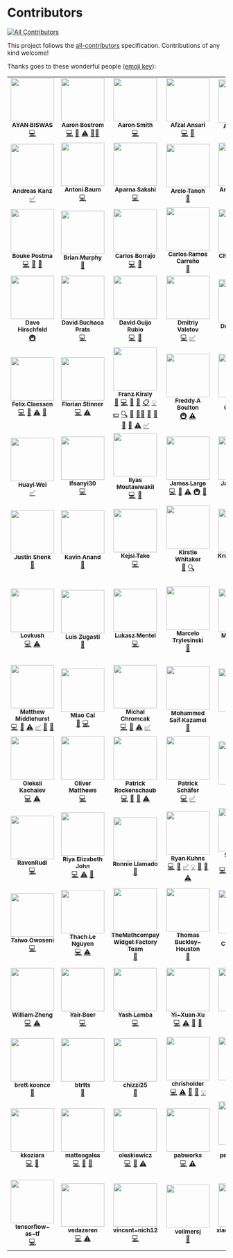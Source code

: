 Contributors
============

<!-- ALL-CONTRIBUTORS-BADGE:START - Do not remove or modify this section -->
[![All Contributors](https://img.shields.io/badge/all_contributors-140-orange.svg)](#contributors)
<!-- ALL-CONTRIBUTORS-BADGE:END -->

This project follows the [all-contributors](https://github.com/all-contributors/all-contributors) specification. Contributions of any kind welcome!

Thanks goes to these wonderful people ([emoji key](https://allcontributors.org/docs/en/emoji-key)):

<!-- ALL-CONTRIBUTORS-LIST:START - Do not remove or modify this section -->
<!-- prettier-ignore-start -->
<!-- markdownlint-disable -->
<table>
  <tr>
    <td align="center"><a href="https://github.com/ayan-biswas0412"><img src="https://avatars.githubusercontent.com/u/52851184?v=4?s=100" width="100px;" alt=""/><br /><sub><b>AYAN BISWAS</b></sub></a><br /><a href="https://github.com/alan-turing-institute/sktime/commits?author=ayan-biswas0412" title="Code">💻</a></td>
    <td align="center"><a href="https://github.com/ABostrom"><img src="https://avatars0.githubusercontent.com/u/9571933?v=4?s=100" width="100px;" alt=""/><br /><sub><b>Aaron Bostrom</b></sub></a><br /><a href="https://github.com/alan-turing-institute/sktime/commits?author=ABostrom" title="Code">💻</a> <a href="https://github.com/alan-turing-institute/sktime/commits?author=ABostrom" title="Documentation">📖</a> <a href="https://github.com/alan-turing-institute/sktime/commits?author=ABostrom" title="Tests">⚠️</a> <a href="#mentoring-ABostrom" title="Mentoring">🧑‍🏫</a></td>
    <td align="center"><a href="https://github.com/aaronreidsmith"><img src="https://avatars.githubusercontent.com/u/21350310?v=4?s=100" width="100px;" alt=""/><br /><sub><b>Aaron Smith</b></sub></a><br /><a href="https://github.com/alan-turing-institute/sktime/commits?author=aaronreidsmith" title="Code">💻</a></td>
    <td align="center"><a href="https://github.com/afzal442"><img src="https://avatars0.githubusercontent.com/u/11625672?v=4?s=100" width="100px;" alt=""/><br /><sub><b>Afzal Ansari</b></sub></a><br /><a href="https://github.com/alan-turing-institute/sktime/commits?author=afzal442" title="Code">💻</a> <a href="https://github.com/alan-turing-institute/sktime/commits?author=afzal442" title="Documentation">📖</a></td>
    <td align="center"><a href="https://github.com/bilal-196"><img src="https://avatars.githubusercontent.com/u/74570044?v=4?s=100" width="100px;" alt=""/><br /><sub><b>Ahmed Bilal</b></sub></a><br /><a href="https://github.com/alan-turing-institute/sktime/commits?author=bilal-196" title="Documentation">📖</a></td>
    <td align="center"><a href="https://github.com/AidenRushbrooke"><img src="https://avatars0.githubusercontent.com/u/72034940?v=4?s=100" width="100px;" alt=""/><br /><sub><b>AidenRushbrooke</b></sub></a><br /><a href="https://github.com/alan-turing-institute/sktime/commits?author=AidenRushbrooke" title="Code">💻</a> <a href="https://github.com/alan-turing-institute/sktime/commits?author=AidenRushbrooke" title="Tests">⚠️</a></td>
    <td align="center"><a href="https://medium.com/@alexandra.amidon"><img src="https://avatars2.githubusercontent.com/u/17050655?v=4?s=100" width="100px;" alt=""/><br /><sub><b>Alexandra Amidon</b></sub></a><br /><a href="#blog-lynnssi" title="Blogposts">📝</a> <a href="https://github.com/alan-turing-institute/sktime/commits?author=lynnssi" title="Documentation">📖</a> <a href="#ideas-lynnssi" title="Ideas, Planning, & Feedback">🤔</a></td>
    <td align="center"><a href="https://github.com/myprogrammerpersonality"><img src="https://avatars.githubusercontent.com/u/49058167?v=4?s=100" width="100px;" alt=""/><br /><sub><b>Ali Yazdizadeh</b></sub></a><br /><a href="https://github.com/alan-turing-institute/sktime/commits?author=myprogrammerpersonality" title="Documentation">📖</a></td>
    <td align="center"><a href="https://github.com/alwinw"><img src="https://avatars3.githubusercontent.com/u/16846521?v=4?s=100" width="100px;" alt=""/><br /><sub><b>Alwin</b></sub></a><br /><a href="https://github.com/alan-turing-institute/sktime/commits?author=alwinw" title="Documentation">📖</a> <a href="https://github.com/alan-turing-institute/sktime/commits?author=alwinw" title="Code">💻</a> <a href="#maintenance-alwinw" title="Maintenance">🚧</a></td>
  </tr>
  <tr>
    <td align="center"><a href="https://github.com/akanz1"><img src="https://avatars3.githubusercontent.com/u/51492342?v=4?s=100" width="100px;" alt=""/><br /><sub><b>Andreas Kanz</b></sub></a><br /><a href="#tutorial-akanz1" title="Tutorials">✅</a></td>
    <td align="center"><a href="https://www.linkedin.com/in/yard1/"><img src="https://avatars.githubusercontent.com/u/10364161?v=4?s=100" width="100px;" alt=""/><br /><sub><b>Antoni Baum</b></sub></a><br /><a href="https://github.com/alan-turing-institute/sktime/commits?author=Yard1" title="Code">💻</a></td>
    <td align="center"><a href="https://aparna-sakshi.github.io/"><img src="https://avatars.githubusercontent.com/u/44149689?v=4?s=100" width="100px;" alt=""/><br /><sub><b>Aparna Sakshi</b></sub></a><br /><a href="https://github.com/alan-turing-institute/sktime/commits?author=Aparna-Sakshi" title="Code">💻</a></td>
    <td align="center"><a href="https://github.com/AreloTanoh"><img src="https://avatars.githubusercontent.com/AreloTanoh?s=100" width="100px;" alt=""/><br /><sub><b>Arelo Tanoh</b></sub></a><br /><a href="https://github.com/alan-turing-institute/sktime/commits?author=AreloTanoh" title="Documentation">📖</a></td>
    <td align="center"><a href="https://github.com/ermshaua/"><img src="https://avatars.githubusercontent.com/u/23294512?v=4?s=100" width="100px;" alt=""/><br /><sub><b>Arik Ermshaus</b></sub></a><br /><a href="https://github.com/alan-turing-institute/sktime/commits?author=ermshaua" title="Code">💻</a></td>
    <td align="center"><a href="https://www.linkedin.com/in/ayushmaan-seth-4a96364a/"><img src="https://avatars1.githubusercontent.com/u/29939762?v=4?s=100" width="100px;" alt=""/><br /><sub><b>Ayushmaan Seth</b></sub></a><br /><a href="https://github.com/alan-turing-institute/sktime/commits?author=Ayushmaanseth" title="Code">💻</a> <a href="https://github.com/alan-turing-institute/sktime/pulls?q=is%3Apr+reviewed-by%3AAyushmaanseth" title="Reviewed Pull Requests">👀</a> <a href="https://github.com/alan-turing-institute/sktime/commits?author=Ayushmaanseth" title="Tests">⚠️</a> <a href="https://github.com/alan-turing-institute/sktime/commits?author=Ayushmaanseth" title="Documentation">📖</a> <a href="#eventOrganizing-Ayushmaanseth" title="Event Organizing">📋</a> <a href="#tutorial-Ayushmaanseth" title="Tutorials">✅</a></td>
    <td align="center"><a href="https://github.com/BandaSaiTejaReddy"><img src="https://avatars0.githubusercontent.com/u/31387911?v=4?s=100" width="100px;" alt=""/><br /><sub><b>BANDASAITEJAREDDY</b></sub></a><br /><a href="https://github.com/alan-turing-institute/sktime/commits?author=BandaSaiTejaReddy" title="Code">💻</a> <a href="https://github.com/alan-turing-institute/sktime/commits?author=BandaSaiTejaReddy" title="Documentation">📖</a></td>
    <td align="center"><a href="https://github.com/BINAYKUMAR943"><img src="https://avatars.githubusercontent.com/u/38756834?v=4?s=100" width="100px;" alt=""/><br /><sub><b>Binay Kumar</b></sub></a><br /><a href="https://github.com/alan-turing-institute/sktime/commits?author=BINAYKUMAR943" title="Code">💻</a> <a href="https://github.com/alan-turing-institute/sktime/commits?author=BINAYKUMAR943" title="Documentation">📖</a> <a href="https://github.com/alan-turing-institute/sktime/commits?author=BINAYKUMAR943" title="Tests">⚠️</a></td>
    <td align="center"><a href="https://angelpone.github.io/"><img src="https://avatars.githubusercontent.com/u/32930283?v=4?s=100" width="100px;" alt=""/><br /><sub><b>Bohan Zhang</b></sub></a><br /><a href="https://github.com/alan-turing-institute/sktime/commits?author=AngelPone" title="Code">💻</a></td>
  </tr>
  <tr>
    <td align="center"><a href="https://github.com/boukepostma"><img src="https://avatars.githubusercontent.com/boukepostma?s=100" width="100px;" alt=""/><br /><sub><b>Bouke Postma</b></sub></a><br /><a href="https://github.com/alan-turing-institute/sktime/commits?author=boukepostma" title="Code">💻</a> <a href="https://github.com/alan-turing-institute/sktime/issues?q=author%3Aboukepostma" title="Bug reports">🐛</a> <a href="#ideas-boukepostma" title="Ideas, Planning, & Feedback">🤔</a></td>
    <td align="center"><a href="https://bmurphyportfolio.netlify.com/"><img src="https://avatars2.githubusercontent.com/u/32182553?v=4?s=100" width="100px;" alt=""/><br /><sub><b>Brian Murphy</b></sub></a><br /><a href="https://github.com/alan-turing-institute/sktime/commits?author=bmurdata" title="Documentation">📖</a></td>
    <td align="center"><a href="https://github.com/Carlosbogo"><img src="https://avatars.githubusercontent.com/u/84228424?v=4?s=100" width="100px;" alt=""/><br /><sub><b>Carlos Borrajo</b></sub></a><br /><a href="https://github.com/alan-turing-institute/sktime/commits?author=Carlosbogo" title="Code">💻</a> <a href="https://github.com/alan-turing-institute/sktime/commits?author=Carlosbogo" title="Documentation">📖</a></td>
    <td align="center"><a href="https://github.com/vnmabus"><img src="https://avatars1.githubusercontent.com/u/2364173?v=4?s=100" width="100px;" alt=""/><br /><sub><b>Carlos Ramos Carreño</b></sub></a><br /><a href="https://github.com/alan-turing-institute/sktime/commits?author=vnmabus" title="Documentation">📖</a></td>
    <td align="center"><a href="https://github.com/ChangWeiTan"><img src="https://avatars.githubusercontent.com/u/570744?v=4?s=100" width="100px;" alt=""/><br /><sub><b>Chang Wei Tan</b></sub></a><br /><a href="https://github.com/alan-turing-institute/sktime/commits?author=ChangWeiTan" title="Code">💻</a></td>
    <td align="center"><a href="http://cheuk.dev"><img src="https://avatars1.githubusercontent.com/u/28761465?v=4?s=100" width="100px;" alt=""/><br /><sub><b>Cheuk Ting Ho</b></sub></a><br /><a href="https://github.com/alan-turing-institute/sktime/commits?author=Cheukting" title="Code">💻</a></td>
    <td align="center"><a href="https://github.com/ckastner"><img src="https://avatars.githubusercontent.com/u/15859947?v=4?s=100" width="100px;" alt=""/><br /><sub><b>Christian Kastner</b></sub></a><br /><a href="https://github.com/alan-turing-institute/sktime/commits?author=ckastner" title="Code">💻</a> <a href="https://github.com/alan-turing-institute/sktime/issues?q=author%3Ackastner" title="Bug reports">🐛</a></td>
    <td align="center"><a href="https://github.com/ClaudiaSanches"><img src="https://avatars3.githubusercontent.com/u/28742178?v=4?s=100" width="100px;" alt=""/><br /><sub><b>ClaudiaSanches</b></sub></a><br /><a href="https://github.com/alan-turing-institute/sktime/commits?author=ClaudiaSanches" title="Code">💻</a> <a href="https://github.com/alan-turing-institute/sktime/commits?author=ClaudiaSanches" title="Tests">⚠️</a></td>
    <td align="center"><a href="https://sites.google.com/view/corvinpaul/"><img src="https://lh3.googleusercontent.com/zMvwkuxyIsRN1I0-HLojbcbbHaERXa-b9eztZ23z_C2m7cXdMiU4z36ekS5-cgBmikPhZA=w1280?s=100" width="100px;" alt=""/><br /><sub><b>Corvin Paul</b></sub></a><br /><a href="https://github.com/alan-turing-institute/sktime/commits?author=corvusrabus" title="Documentation">📖</a></td>
  </tr>
  <tr>
    <td align="center"><a href="https://dhirschfeld.github.io/"><img src="https://avatars1.githubusercontent.com/u/881019?v=4?s=100" width="100px;" alt=""/><br /><sub><b>Dave Hirschfeld</b></sub></a><br /><a href="#infra-dhirschfeld" title="Infrastructure (Hosting, Build-Tools, etc)">🚇</a></td>
    <td align="center"><a href="https://github.com/davidbp"><img src="https://avatars3.githubusercontent.com/u/4223580?v=4?s=100" width="100px;" alt=""/><br /><sub><b>David Buchaca Prats</b></sub></a><br /><a href="https://github.com/alan-turing-institute/sktime/commits?author=davidbp" title="Code">💻</a></td>
    <td align="center"><a href="http://www.uco.es/grupos/ayrna/index.php/es/publicaciones/articulos?publications_view_all=1&theses_view_all=0&projects_view_all=0&task=show&view=member&id=22"><img src="https://avatars1.githubusercontent.com/u/47889499?v=4?s=100" width="100px;" alt=""/><br /><sub><b>David Guijo Rubio</b></sub></a><br /><a href="https://github.com/alan-turing-institute/sktime/commits?author=dguijo" title="Code">💻</a> <a href="#ideas-dguijo" title="Ideas, Planning, & Feedback">🤔</a></td>
    <td align="center"><a href="https://github.com/DmitriyValetov"><img src="https://avatars0.githubusercontent.com/u/27976850?v=4?s=100" width="100px;" alt=""/><br /><sub><b>Dmitriy Valetov</b></sub></a><br /><a href="https://github.com/alan-turing-institute/sktime/commits?author=DmitriyValetov" title="Code">💻</a> <a href="#tutorial-DmitriyValetov" title="Tutorials">✅</a></td>
    <td align="center"><a href="https://github.com/Dbhasin1"><img src="https://avatars.githubusercontent.com/u/56479884?v=4?s=100" width="100px;" alt=""/><br /><sub><b>Drishti Bhasin </b></sub></a><br /><a href="https://github.com/alan-turing-institute/sktime/commits?author=Dbhasin1" title="Code">💻</a></td>
    <td align="center"><a href="https://github.com/dsherry"><img src="https://avatars.githubusercontent.com/dsherry?s=100" width="100px;" alt=""/><br /><sub><b>Dylan Sherry</b></sub></a><br /><a href="#infra-dsherry" title="Infrastructure (Hosting, Build-Tools, etc)">🚇</a></td>
    <td align="center"><a href="https://github.com/Emiliathewolf"><img src="https://avatars2.githubusercontent.com/u/22026218?v=4?s=100" width="100px;" alt=""/><br /><sub><b>Emilia Rose</b></sub></a><br /><a href="https://github.com/alan-turing-institute/sktime/commits?author=Emiliathewolf" title="Code">💻</a> <a href="https://github.com/alan-turing-institute/sktime/commits?author=Emiliathewolf" title="Tests">⚠️</a></td>
    <td align="center"><a href="https://github.com/evanmiller29"><img src="https://avatars2.githubusercontent.com/u/8062590?v=4?s=100" width="100px;" alt=""/><br /><sub><b>Evan Miller</b></sub></a><br /><a href="#tutorial-evanmiller29" title="Tutorials">✅</a></td>
    <td align="center"><a href="https://github.com/eyalshafran"><img src="https://avatars.githubusercontent.com/u/16999574?v=4?s=100" width="100px;" alt=""/><br /><sub><b>Eyal Shafran</b></sub></a><br /><a href="https://github.com/alan-turing-institute/sktime/commits?author=eyalshafran" title="Code">💻</a></td>
  </tr>
  <tr>
    <td align="center"><a href="https://github.com/flix6x"><img src="https://avatars.githubusercontent.com/u/30658763?v=4?s=100" width="100px;" alt=""/><br /><sub><b>Felix Claessen</b></sub></a><br /><a href="https://github.com/alan-turing-institute/sktime/commits?author=Flix6x" title="Code">💻</a> <a href="https://github.com/alan-turing-institute/sktime/commits?author=Flix6x" title="Documentation">📖</a> <a href="https://github.com/alan-turing-institute/sktime/commits?author=Flix6x" title="Tests">⚠️</a> <a href="https://github.com/alan-turing-institute/sktime/issues?q=author%3AFlix6x" title="Bug reports">🐛</a></td>
    <td align="center"><a href="https://github.com/fstinner"><img src="https://avatars.githubusercontent.com/u/11679462?v=4?s=100" width="100px;" alt=""/><br /><sub><b>Florian Stinner</b></sub></a><br /><a href="https://github.com/alan-turing-institute/sktime/commits?author=fstinner" title="Code">💻</a> <a href="https://github.com/alan-turing-institute/sktime/commits?author=fstinner" title="Tests">⚠️</a></td>
    <td align="center"><a href="https://github.com/fkiraly"><img src="https://avatars1.githubusercontent.com/u/7985502?v=4?s=100" width="100px;" alt=""/><br /><sub><b>Franz Kiraly</b></sub></a><br /><a href="#business-fkiraly" title="Business development">💼</a> <a href="https://github.com/alan-turing-institute/sktime/commits?author=fkiraly" title="Code">💻</a> <a href="https://github.com/alan-turing-institute/sktime/commits?author=fkiraly" title="Documentation">📖</a> <a href="#design-fkiraly" title="Design">🎨</a> <a href="#eventOrganizing-fkiraly" title="Event Organizing">📋</a> <a href="#example-fkiraly" title="Examples">💡</a> <a href="#financial-fkiraly" title="Financial">💵</a> <a href="#fundingFinding-fkiraly" title="Funding Finding">🔍</a> <a href="#ideas-fkiraly" title="Ideas, Planning, & Feedback">🤔</a> <a href="#mentoring-fkiraly" title="Mentoring">🧑‍🏫</a> <a href="#projectManagement-fkiraly" title="Project Management">📆</a> <a href="#question-fkiraly" title="Answering Questions">💬</a> <a href="https://github.com/alan-turing-institute/sktime/pulls?q=is%3Apr+reviewed-by%3Afkiraly" title="Reviewed Pull Requests">👀</a> <a href="#talk-fkiraly" title="Talks">📢</a> <a href="https://github.com/alan-turing-institute/sktime/commits?author=fkiraly" title="Tests">⚠️</a> <a href="#tutorial-fkiraly" title="Tutorials">✅</a></td>
    <td align="center"><a href="https://github.com/freddyaboulton"><img src="https://avatars.githubusercontent.com/u/41651716?v=4?s=100" width="100px;" alt=""/><br /><sub><b>Freddy A Boulton</b></sub></a><br /><a href="#infra-freddyaboulton" title="Infrastructure (Hosting, Build-Tools, etc)">🚇</a> <a href="https://github.com/alan-turing-institute/sktime/commits?author=freddyaboulton" title="Tests">⚠️</a></td>
    <td align="center"><a href="https://github.com/chernika158"><img src="https://avatars.githubusercontent.com/u/43787741?s=400&v=4?s=100" width="100px;" alt=""/><br /><sub><b>Galina Chernikova</b></sub></a><br /><a href="https://github.com/alan-turing-institute/sktime/commits?author=chernika158" title="Code">💻</a></td>
    <td align="center"><a href="https://github.com/goastler"><img src="https://avatars0.githubusercontent.com/u/7059456?v=4?s=100" width="100px;" alt=""/><br /><sub><b>George Oastler</b></sub></a><br /><a href="https://github.com/alan-turing-institute/sktime/commits?author=goastler" title="Code">💻</a> <a href="https://github.com/alan-turing-institute/sktime/commits?author=goastler" title="Tests">⚠️</a> <a href="#platform-goastler" title="Packaging/porting to new platform">📦</a> <a href="#example-goastler" title="Examples">💡</a> <a href="https://github.com/alan-turing-institute/sktime/commits?author=goastler" title="Documentation">📖</a></td>
    <td align="center"><a href="https://www.linkedin.com/in/gracewgao/"><img src="https://avatars0.githubusercontent.com/u/38268331?v=4?s=100" width="100px;" alt=""/><br /><sub><b>Grace Gao</b></sub></a><br /><a href="https://github.com/alan-turing-institute/sktime/commits?author=gracewgao" title="Code">💻</a> <a href="https://github.com/alan-turing-institute/sktime/issues?q=author%3Agracewgao" title="Bug reports">🐛</a></td>
    <td align="center"><a href="https://github.com/GuzalBulatova"><img src="https://avatars.githubusercontent.com/GuzalBulatova?s=100" width="100px;" alt=""/><br /><sub><b>Guzal Bulatova</b></sub></a><br /><a href="https://github.com/alan-turing-institute/sktime/commits?author=GuzalBulatova" title="Code">💻</a> <a href="https://github.com/alan-turing-institute/sktime/commits?author=GuzalBulatova" title="Tests">⚠️</a></td>
    <td align="center"><a href="https://github.com/HYang1996"><img src="https://avatars0.githubusercontent.com/u/44179303?v=4?s=100" width="100px;" alt=""/><br /><sub><b>HYang1996</b></sub></a><br /><a href="https://github.com/alan-turing-institute/sktime/commits?author=HYang1996" title="Code">💻</a> <a href="https://github.com/alan-turing-institute/sktime/commits?author=HYang1996" title="Tests">⚠️</a> <a href="https://github.com/alan-turing-institute/sktime/commits?author=HYang1996" title="Documentation">📖</a> <a href="#tutorial-HYang1996" title="Tutorials">✅</a></td>
  </tr>
  <tr>
    <td align="center"><a href="https://www.linkedin.com/in/huayiwei/"><img src="https://avatars3.githubusercontent.com/u/22870735?v=4?s=100" width="100px;" alt=""/><br /><sub><b>Huayi Wei</b></sub></a><br /><a href="#tutorial-huayicodes" title="Tutorials">✅</a></td>
    <td align="center"><a href="https://github.com/Ifeanyi30"><img src="https://avatars.githubusercontent.com/u/49926145?v=4?s=100" width="100px;" alt=""/><br /><sub><b>Ifeanyi30</b></sub></a><br /><a href="https://github.com/alan-turing-institute/sktime/commits?author=Ifeanyi30" title="Code">💻</a></td>
    <td align="center"><a href="https://github.com/IlyasMoutawwakil"><img src="https://avatars.githubusercontent.com/IlyasMoutawwakil?s=100" width="100px;" alt=""/><br /><sub><b>Ilyas Moutawwakil</b></sub></a><br /><a href="https://github.com/alan-turing-institute/sktime/commits?author=IlyasMoutawwakil" title="Code">💻</a> <a href="https://github.com/alan-turing-institute/sktime/commits?author=IlyasMoutawwakil" title="Documentation">📖</a></td>
    <td align="center"><a href="http://www.timeseriesclassification.com/"><img src="https://avatars0.githubusercontent.com/u/44509982?v=4?s=100" width="100px;" alt=""/><br /><sub><b>James Large</b></sub></a><br /><a href="https://github.com/alan-turing-institute/sktime/commits?author=James-Large" title="Code">💻</a> <a href="https://github.com/alan-turing-institute/sktime/commits?author=James-Large" title="Documentation">📖</a> <a href="https://github.com/alan-turing-institute/sktime/commits?author=James-Large" title="Tests">⚠️</a> <a href="#infra-James-Large" title="Infrastructure (Hosting, Build-Tools, etc)">🚇</a> <a href="#maintenance-James-Large" title="Maintenance">🚧</a></td>
    <td align="center"><a href="https://github.com/jambo6"><img src="https://https://avatars.githubusercontent.com/jambo6?s=100" width="100px;" alt=""/><br /><sub><b>James Morrill</b></sub></a><br /><a href="https://github.com/alan-turing-institute/sktime/commits?author=jambo6" title="Code">💻</a></td>
    <td align="center"><a href="http://www.timeseriesclassification.com"><img src="https://avatars1.githubusercontent.com/u/38794632?v=4?s=100" width="100px;" alt=""/><br /><sub><b>Jason Lines</b></sub></a><br /><a href="https://github.com/alan-turing-institute/sktime/commits?author=jasonlines" title="Code">💻</a> <a href="#business-jasonlines" title="Business development">💼</a> <a href="https://github.com/alan-turing-institute/sktime/commits?author=jasonlines" title="Documentation">📖</a> <a href="#design-jasonlines" title="Design">🎨</a> <a href="#eventOrganizing-jasonlines" title="Event Organizing">📋</a> <a href="#fundingFinding-jasonlines" title="Funding Finding">🔍</a> <a href="#ideas-jasonlines" title="Ideas, Planning, & Feedback">🤔</a> <a href="#projectManagement-jasonlines" title="Project Management">📆</a> <a href="#question-jasonlines" title="Answering Questions">💬</a> <a href="https://github.com/alan-turing-institute/sktime/pulls?q=is%3Apr+reviewed-by%3Ajasonlines" title="Reviewed Pull Requests">👀</a> <a href="#talk-jasonlines" title="Talks">📢</a> <a href="#example-jasonlines" title="Examples">💡</a></td>
    <td align="center"><a href="https://github.com/whackteachers"><img src="https://avatars0.githubusercontent.com/u/33785383?v=4?s=100" width="100px;" alt=""/><br /><sub><b>Jason Pong</b></sub></a><br /><a href="https://github.com/alan-turing-institute/sktime/commits?author=whackteachers" title="Code">💻</a> <a href="https://github.com/alan-turing-institute/sktime/commits?author=whackteachers" title="Tests">⚠️</a></td>
    <td align="center"><a href="https://juanitorduz.github.io/"><img src="https://avatars1.githubusercontent.com/u/22996444?v=4?s=100" width="100px;" alt=""/><br /><sub><b>Juan Orduz</b></sub></a><br /><a href="#tutorial-juanitorduz" title="Tutorials">✅</a> <a href="https://github.com/alan-turing-institute/sktime/commits?author=juanitorduz" title="Documentation">📖</a></td>
    <td align="center"><a href="https://www.linkedin.com/in/julianarn/"><img src="https://avatars.githubusercontent.com/u/19613567?v=4?s=100" width="100px;" alt=""/><br /><sub><b>Juliana</b></sub></a><br /><a href="https://github.com/alan-turing-institute/sktime/commits?author=julramos" title="Code">💻</a></td>
  </tr>
  <tr>
    <td align="center"><a href="https://www.justinshenk.com/"><img src="https://avatars.githubusercontent.com/u/10270308?v=4?s=100" width="100px;" alt=""/><br /><sub><b>Justin Shenk</b></sub></a><br /><a href="https://github.com/alan-turing-institute/sktime/commits?author=justinshenk" title="Documentation">📖</a></td>
    <td align="center"><a href="https://github.com/kanand77"><img src="https://avatars.githubusercontent.com/kanand77?s=100" width="100px;" alt=""/><br /><sub><b>Kavin Anand</b></sub></a><br /><a href="https://github.com/alan-turing-institute/sktime/commits?author=kanand77" title="Documentation">📖</a></td>
    <td align="center"><a href="https://kejsitake.com/"><img src="https://avatars.githubusercontent.com/u/23707808?v=4?s=100" width="100px;" alt=""/><br /><sub><b>Kejsi Take</b></sub></a><br /><a href="https://github.com/alan-turing-institute/sktime/commits?author=kejsitake" title="Code">💻</a></td>
    <td align="center"><a href="https://whitakerlab.github.io/"><img src="https://avatars1.githubusercontent.com/u/3626306?v=4?s=100" width="100px;" alt=""/><br /><sub><b>Kirstie Whitaker</b></sub></a><br /><a href="#ideas-KirstieJane" title="Ideas, Planning, & Feedback">🤔</a> <a href="#fundingFinding-KirstieJane" title="Funding Finding">🔍</a></td>
    <td align="center"><a href="https://github.com/krumeto"><img src="https://avatars3.githubusercontent.com/u/11272436?v=4?s=100" width="100px;" alt=""/><br /><sub><b>Krum Arnaudov</b></sub></a><br /><a href="https://github.com/alan-turing-institute/sktime/issues?q=author%3Akrumeto" title="Bug reports">🐛</a> <a href="https://github.com/alan-turing-institute/sktime/commits?author=krumeto" title="Code">💻</a></td>
    <td align="center"><a href="https://github.com/koralturkk"><img src="https://avatars2.githubusercontent.com/u/18037789?s=460&v=4?s=100" width="100px;" alt=""/><br /><sub><b>Kutay Koralturk</b></sub></a><br /><a href="https://github.com/alan-turing-institute/sktime/commits?author=koralturkk" title="Code">💻</a> <a href="https://github.com/alan-turing-institute/sktime/issues?q=author%3Akoralturkk" title="Bug reports">🐛</a></td>
    <td align="center"><a href="https://github.com/ltsaprounis"><img src="https://avatars.githubusercontent.com/u/64217214?v=4?s=100" width="100px;" alt=""/><br /><sub><b>Leonidas Tsaprounis</b></sub></a><br /><a href="https://github.com/alan-turing-institute/sktime/commits?author=ltsaprounis" title="Code">💻</a> <a href="https://github.com/alan-turing-institute/sktime/issues?q=author%3Altsaprounis" title="Bug reports">🐛</a></td>
    <td align="center"><a href="http://lpantano.github.io/"><img src="https://avatars2.githubusercontent.com/u/1621788?v=4?s=100" width="100px;" alt=""/><br /><sub><b>Lorena Pantano</b></sub></a><br /><a href="#ideas-lpantano" title="Ideas, Planning, & Feedback">🤔</a></td>
    <td align="center"><a href="https://github.com/ltoniazzi"><img src="https://avatars.githubusercontent.com/u/61414566?s=100" width="100px;" alt=""/><br /><sub><b>Lorenzo Toniazzi</b></sub></a><br /><a href="https://github.com/alan-turing-institute/sktime/commits?author=ltoniazzi" title="Code">💻</a></td>
  </tr>
  <tr>
    <td align="center"><a href="https://github.com/Lovkush-A"><img src="https://avatars.githubusercontent.com/u/25344832?v=4?s=100" width="100px;" alt=""/><br /><sub><b>Lovkush</b></sub></a><br /><a href="https://github.com/alan-turing-institute/sktime/commits?author=Lovkush-A" title="Code">💻</a> <a href="https://github.com/alan-turing-institute/sktime/commits?author=Lovkush-A" title="Tests">⚠️</a></td>
    <td align="center"><a href="https://github.com/luiszugasti"><img src="https://avatars.githubusercontent.com/u/11198457?s=460&u=0645b72683e491824aca16db9702f1d3eb990389&v=4?s=100" width="100px;" alt=""/><br /><sub><b>Luis Zugasti</b></sub></a><br /><a href="https://github.com/alan-turing-institute/sktime/commits?author=luiszugasti" title="Documentation">📖</a></td>
    <td align="center"><a href="https://github.com/lmmentel"><img src="https://avatars.githubusercontent.com/u/8989838?v=4?s=100" width="100px;" alt=""/><br /><sub><b>Lukasz Mentel</b></sub></a><br /><a href="https://github.com/alan-turing-institute/sktime/commits?author=lmmentel" title="Code">💻</a></td>
    <td align="center"><a href="http://marcelotryle.com"><img src="https://avatars3.githubusercontent.com/u/7353520?v=4?s=100" width="100px;" alt=""/><br /><sub><b>Marcelo Trylesinski</b></sub></a><br /><a href="https://github.com/alan-turing-institute/sktime/commits?author=Kludex" title="Documentation">📖</a></td>
    <td align="center"><a href="https://github.com/MarcoGorelli"><img src="https://avatars2.githubusercontent.com/u/33491632?v=4?s=100" width="100px;" alt=""/><br /><sub><b>Marco Gorelli</b></sub></a><br /><a href="#infra-MarcoGorelli" title="Infrastructure (Hosting, Build-Tools, etc)">🚇</a></td>
    <td align="center"><a href="https://twitter.com/marielli"><img src="https://avatars2.githubusercontent.com/u/13499809?v=4?s=100" width="100px;" alt=""/><br /><sub><b>Marielle</b></sub></a><br /><a href="https://github.com/alan-turing-institute/sktime/commits?author=marielledado" title="Documentation">📖</a> <a href="https://github.com/alan-turing-institute/sktime/commits?author=marielledado" title="Code">💻</a> <a href="#ideas-marielledado" title="Ideas, Planning, & Feedback">🤔</a></td>
    <td align="center"><a href="https://github.com/mloning"><img src="https://avatars3.githubusercontent.com/u/21020482?v=4?s=100" width="100px;" alt=""/><br /><sub><b>Markus Löning</b></sub></a><br /><a href="https://github.com/alan-turing-institute/sktime/commits?author=mloning" title="Code">💻</a> <a href="https://github.com/alan-turing-institute/sktime/commits?author=mloning" title="Tests">⚠️</a> <a href="#maintenance-mloning" title="Maintenance">🚧</a> <a href="#platform-mloning" title="Packaging/porting to new platform">📦</a> <a href="https://github.com/alan-turing-institute/sktime/pulls?q=is%3Apr+reviewed-by%3Amloning" title="Reviewed Pull Requests">👀</a> <a href="#infra-mloning" title="Infrastructure (Hosting, Build-Tools, etc)">🚇</a> <a href="#example-mloning" title="Examples">💡</a> <a href="https://github.com/alan-turing-institute/sktime/issues?q=author%3Amloning" title="Bug reports">🐛</a> <a href="#tutorial-mloning" title="Tutorials">✅</a> <a href="#business-mloning" title="Business development">💼</a> <a href="https://github.com/alan-turing-institute/sktime/commits?author=mloning" title="Documentation">📖</a> <a href="#design-mloning" title="Design">🎨</a> <a href="#eventOrganizing-mloning" title="Event Organizing">📋</a> <a href="#fundingFinding-mloning" title="Funding Finding">🔍</a> <a href="#ideas-mloning" title="Ideas, Planning, & Feedback">🤔</a> <a href="#projectManagement-mloning" title="Project Management">📆</a> <a href="#question-mloning" title="Answering Questions">💬</a> <a href="#talk-mloning" title="Talks">📢</a> <a href="#mentoring-mloning" title="Mentoring">🧑‍🏫</a> <a href="#video-mloning" title="Videos">📹</a></td>
    <td align="center"><a href="https://www.linkedin.com/in/martin-walter-1a33b3114/"><img src="https://avatars0.githubusercontent.com/u/29627036?v=4?s=100" width="100px;" alt=""/><br /><sub><b>Martin Walter</b></sub></a><br /><a href="https://github.com/alan-turing-institute/sktime/commits?author=aiwalter" title="Code">💻</a> <a href="https://github.com/alan-turing-institute/sktime/issues?q=author%3Aaiwalter" title="Bug reports">🐛</a> <a href="#projectManagement-aiwalter" title="Project Management">📆</a> <a href="#fundingFinding-aiwalter" title="Funding Finding">🔍</a></td>
    <td align="center"><a href="https://github.com/martinagvilas"><img src="https://avatars2.githubusercontent.com/u/37339384?v=4?s=100" width="100px;" alt=""/><br /><sub><b>Martina G. Vilas</b></sub></a><br /><a href="https://github.com/alan-turing-institute/sktime/pulls?q=is%3Apr+reviewed-by%3Amartinagvilas" title="Reviewed Pull Requests">👀</a> <a href="#ideas-martinagvilas" title="Ideas, Planning, & Feedback">🤔</a></td>
  </tr>
  <tr>
    <td align="center"><a href="http://www.timeseriesclassification.com"><img src="https://avatars0.githubusercontent.com/u/25731235?v=4?s=100" width="100px;" alt=""/><br /><sub><b>Matthew Middlehurst</b></sub></a><br /><a href="https://github.com/alan-turing-institute/sktime/commits?author=MatthewMiddlehurst" title="Code">💻</a> <a href="https://github.com/alan-turing-institute/sktime/commits?author=MatthewMiddlehurst" title="Documentation">📖</a> <a href="https://github.com/alan-turing-institute/sktime/commits?author=MatthewMiddlehurst" title="Tests">⚠️</a> <a href="#tutorial-MatthewMiddlehurst" title="Tutorials">✅</a> <a href="https://github.com/alan-turing-institute/sktime/pulls?q=is%3Apr+reviewed-by%3AMatthewMiddlehurst" title="Reviewed Pull Requests">👀</a> <a href="https://github.com/alan-turing-institute/sktime/issues?q=author%3AMatthewMiddlehurst" title="Bug reports">🐛</a></td>
    <td align="center"><a href="https://github.com/Hephaest"><img src="https://avatars2.githubusercontent.com/u/37981444?v=4?s=100" width="100px;" alt=""/><br /><sub><b>Miao Cai</b></sub></a><br /><a href="https://github.com/alan-turing-institute/sktime/issues?q=author%3AHephaest" title="Bug reports">🐛</a> <a href="https://github.com/alan-turing-institute/sktime/commits?author=Hephaest" title="Code">💻</a></td>
    <td align="center"><a href="https://github.com/MichalChromcak"><img src="https://avatars1.githubusercontent.com/u/12393430?v=4?s=100" width="100px;" alt=""/><br /><sub><b>Michal Chromcak</b></sub></a><br /><a href="https://github.com/alan-turing-institute/sktime/commits?author=MichalChromcak" title="Code">💻</a> <a href="https://github.com/alan-turing-institute/sktime/commits?author=MichalChromcak" title="Documentation">📖</a> <a href="https://github.com/alan-turing-institute/sktime/commits?author=MichalChromcak" title="Tests">⚠️</a> <a href="#tutorial-MichalChromcak" title="Tutorials">✅</a></td>
    <td align="center"><a href="https://mo-saif.github.io/"><img src="https://avatars0.githubusercontent.com/u/27867617?v=4?s=100" width="100px;" alt=""/><br /><sub><b>Mohammed Saif Kazamel</b></sub></a><br /><a href="https://github.com/alan-turing-institute/sktime/issues?q=author%3AMo-Saif" title="Bug reports">🐛</a></td>
    <td align="center"><a href="https://moradisten.github.io/"><img src="https://avatars.githubusercontent.com/u/29915156?v=4?s=100" width="100px;" alt=""/><br /><sub><b>Morad :)</b></sub></a><br /><a href="https://github.com/alan-turing-institute/sktime/commits?author=moradabaz" title="Code">💻</a> <a href="https://github.com/alan-turing-institute/sktime/commits?author=moradabaz" title="Tests">⚠️</a> <a href="https://github.com/alan-turing-institute/sktime/commits?author=moradabaz" title="Documentation">📖</a></td>
    <td align="center"><a href="https://github.com/Multivin12"><img src="https://avatars3.githubusercontent.com/u/36476633?v=4?s=100" width="100px;" alt=""/><br /><sub><b>Multivin12</b></sub></a><br /><a href="https://github.com/alan-turing-institute/sktime/commits?author=Multivin12" title="Code">💻</a> <a href="https://github.com/alan-turing-institute/sktime/commits?author=Multivin12" title="Tests">⚠️</a></td>
    <td align="center"><a href="https://github.com/marcio55afr"><img src="https://avatars.githubusercontent.com/u/42646282?v=4?s=100" width="100px;" alt=""/><br /><sub><b>Márcio A. Freitas Jr</b></sub></a><br /><a href="https://github.com/alan-turing-institute/sktime/commits?author=marcio55afr" title="Documentation">📖</a></td>
    <td align="center"><a href="https://github.com/ngupta23"><img src="https://avatars0.githubusercontent.com/u/33585645?v=4?s=100" width="100px;" alt=""/><br /><sub><b>Nikhil Gupta</b></sub></a><br /><a href="https://github.com/alan-turing-institute/sktime/commits?author=ngupta23" title="Code">💻</a> <a href="https://github.com/alan-turing-institute/sktime/issues?q=author%3Angupta23" title="Bug reports">🐛</a> <a href="https://github.com/alan-turing-institute/sktime/commits?author=ngupta23" title="Documentation">📖</a></td>
    <td align="center"><a href="https://github.com/ninfueng"><img src="https://avatars2.githubusercontent.com/u/28499769?v=4?s=100" width="100px;" alt=""/><br /><sub><b>Ninnart Fuengfusin</b></sub></a><br /><a href="https://github.com/alan-turing-institute/sktime/commits?author=ninfueng" title="Code">💻</a></td>
  </tr>
  <tr>
    <td align="center"><a href="https://github.com/kachayev"><img src="https://avatars.githubusercontent.com/u/485647?v=4?s=100" width="100px;" alt=""/><br /><sub><b>Oleksii Kachaiev</b></sub></a><br /><a href="https://github.com/alan-turing-institute/sktime/commits?author=kachayev" title="Code">💻</a> <a href="https://github.com/alan-turing-institute/sktime/commits?author=kachayev" title="Tests">⚠️</a></td>
    <td align="center"><a href="https://github.com/olivermatthews"><img src="https://avatars.githubusercontent.com/u/31141490?v=4?s=100" width="100px;" alt=""/><br /><sub><b>Oliver Matthews</b></sub></a><br /><a href="https://github.com/alan-turing-institute/sktime/commits?author=OliverMatthews" title="Code">💻</a></td>
    <td align="center"><a href="https://github.com/prockenschaub"><img src="https://avatars0.githubusercontent.com/u/15381732?v=4?s=100" width="100px;" alt=""/><br /><sub><b>Patrick Rockenschaub</b></sub></a><br /><a href="https://github.com/alan-turing-institute/sktime/commits?author=prockenschaub" title="Code">💻</a> <a href="#design-prockenschaub" title="Design">🎨</a> <a href="#ideas-prockenschaub" title="Ideas, Planning, & Feedback">🤔</a> <a href="https://github.com/alan-turing-institute/sktime/commits?author=prockenschaub" title="Tests">⚠️</a></td>
    <td align="center"><a href="http://www2.informatik.hu-berlin.de/~schaefpa/"><img src="https://avatars0.githubusercontent.com/u/7783034?v=4?s=100" width="100px;" alt=""/><br /><sub><b>Patrick Schäfer</b></sub></a><br /><a href="https://github.com/alan-turing-institute/sktime/commits?author=patrickzib" title="Code">💻</a> <a href="#tutorial-patrickzib" title="Tutorials">✅</a></td>
    <td align="center"><a href="https://ber.gp"><img src="https://avatars1.githubusercontent.com/u/9824244?v=4?s=100" width="100px;" alt=""/><br /><sub><b>Paul</b></sub></a><br /><a href="https://github.com/alan-turing-institute/sktime/commits?author=Pangoraw" title="Documentation">📖</a></td>
    <td align="center"><a href="https://www.imes.uni-hannover.de/de/institut/team/m-sc-karl-philipp-kortmann/"><img src="https://avatars.githubusercontent.com/u/20466981?v=4?s=100" width="100px;" alt=""/><br /><sub><b>Philipp Kortmann</b></sub></a><br /><a href="https://github.com/alan-turing-institute/sktime/commits?author=MrPr3ntice" title="Documentation">📖</a></td>
    <td align="center"><a href="https://github.com/Piyush1729"><img src="https://avatars2.githubusercontent.com/u/64950012?v=4?s=100" width="100px;" alt=""/><br /><sub><b>Piyush1729</b></sub></a><br /><a href="https://github.com/alan-turing-institute/sktime/commits?author=Piyush1729" title="Code">💻</a> <a href="https://github.com/alan-turing-institute/sktime/pulls?q=is%3Apr+reviewed-by%3APiyush1729" title="Reviewed Pull Requests">👀</a></td>
    <td align="center"><a href="https://github.com/pul95"><img src="https://avatars.githubusercontent.com/pul95?s=100" width="100px;" alt=""/><br /><sub><b>Pulkit Verma</b></sub></a><br /><a href="https://github.com/alan-turing-institute/sktime/commits?author=pul95" title="Documentation">📖</a></td>
    <td align="center"><a href="https://github.com/Quaterion"><img src="https://avatars2.githubusercontent.com/u/23200273?v=4?s=100" width="100px;" alt=""/><br /><sub><b>Quaterion</b></sub></a><br /><a href="https://github.com/alan-turing-institute/sktime/issues?q=author%3AQuaterion" title="Bug reports">🐛</a></td>
  </tr>
  <tr>
    <td align="center"><a href="https://github.com/RavenRudi"><img src="https://avatars.githubusercontent.com/u/46402968?v=4?s=100" width="100px;" alt=""/><br /><sub><b>RavenRudi</b></sub></a><br /><a href="https://github.com/alan-turing-institute/sktime/commits?author=RavenRudi" title="Code">💻</a></td>
    <td align="center"><a href="https://github.com/Riyabelle25"><img src="https://avatars.githubusercontent.com/u/55790848?v=4?s=100" width="100px;" alt=""/><br /><sub><b>Riya Elizabeth John</b></sub></a><br /><a href="https://github.com/alan-turing-institute/sktime/commits?author=Riyabelle25" title="Code">💻</a> <a href="https://github.com/alan-turing-institute/sktime/commits?author=Riyabelle25" title="Tests">⚠️</a> <a href="https://github.com/alan-turing-institute/sktime/commits?author=Riyabelle25" title="Documentation">📖</a></td>
    <td align="center"><a href="https://github.com/ronnie-llamado"><img src="https://avatars.githubusercontent.com/ronnie-llamado?s=100" width="100px;" alt=""/><br /><sub><b>Ronnie Llamado</b></sub></a><br /><a href="https://github.com/alan-turing-institute/sktime/commits?author=ronnie-llamado" title="Documentation">📖</a></td>
    <td align="center"><a href="https://github.com/rnkuhns"><img src="https://avatars0.githubusercontent.com/u/26907244?v=4?s=100" width="100px;" alt=""/><br /><sub><b>Ryan Kuhns</b></sub></a><br /><a href="https://github.com/alan-turing-institute/sktime/commits?author=RNKuhns" title="Code">💻</a> <a href="https://github.com/alan-turing-institute/sktime/commits?author=RNKuhns" title="Documentation">📖</a> <a href="#tutorial-RNKuhns" title="Tutorials">✅</a> <a href="#example-RNKuhns" title="Examples">💡</a> <a href="#ideas-RNKuhns" title="Ideas, Planning, & Feedback">🤔</a> <a href="https://github.com/alan-turing-institute/sktime/pulls?q=is%3Apr+reviewed-by%3ARNKuhns" title="Reviewed Pull Requests">👀</a> <a href="https://github.com/alan-turing-institute/sktime/commits?author=RNKuhns" title="Tests">⚠️</a></td>
    <td align="center"><a href="https://sajay.online"><img src="https://avatars2.githubusercontent.com/u/25329624?v=4?s=100" width="100px;" alt=""/><br /><sub><b>Sajaysurya Ganesh</b></sub></a><br /><a href="https://github.com/alan-turing-institute/sktime/commits?author=sajaysurya" title="Code">💻</a> <a href="https://github.com/alan-turing-institute/sktime/commits?author=sajaysurya" title="Documentation">📖</a> <a href="#design-sajaysurya" title="Design">🎨</a> <a href="#example-sajaysurya" title="Examples">💡</a> <a href="#ideas-sajaysurya" title="Ideas, Planning, & Feedback">🤔</a> <a href="https://github.com/alan-turing-institute/sktime/commits?author=sajaysurya" title="Tests">⚠️</a> <a href="#tutorial-sajaysurya" title="Tutorials">✅</a></td>
    <td align="center"><a href="https://www.linkedin.com/in/satya-pattnaik-77a430144/"><img src="https://avatars.githubusercontent.com/u/22102468?v=4?s=100" width="100px;" alt=""/><br /><sub><b>Satya Prakash Pattnaik</b></sub></a><br /><a href="https://github.com/alan-turing-institute/sktime/commits?author=satya-pattnaik" title="Documentation">📖</a></td>
    <td align="center"><a href="https://github.com/dasgupsa"><img src="https://avatars2.githubusercontent.com/u/10398956?v=4?s=100" width="100px;" alt=""/><br /><sub><b>Saurabh Dasgupta</b></sub></a><br /><a href="https://github.com/alan-turing-institute/sktime/commits?author=dasgupsa" title="Code">💻</a></td>
    <td align="center"><a href="https://github.com/SebasKoel"><img src="https://avatars3.githubusercontent.com/u/66252156?v=4?s=100" width="100px;" alt=""/><br /><sub><b>Sebastiaan Koel</b></sub></a><br /><a href="https://github.com/alan-turing-institute/sktime/commits?author=SebasKoel" title="Code">💻</a> <a href="https://github.com/alan-turing-institute/sktime/commits?author=SebasKoel" title="Documentation">📖</a></td>
    <td align="center"><a href="https://github.com/SveaMeyer13"><img src="https://avatars.githubusercontent.com/u/46671894?v=4?s=100" width="100px;" alt=""/><br /><sub><b>Svea Marie Meyer</b></sub></a><br /><a href="https://github.com/alan-turing-institute/sktime/commits?author=SveaMeyer13" title="Documentation">📖</a> <a href="https://github.com/alan-turing-institute/sktime/commits?author=SveaMeyer13" title="Code">💻</a></td>
  </tr>
  <tr>
    <td align="center"><a href="https://thayeylolu.github.io/portfolio/"><img src="https://avatars.githubusercontent.com/u/13348874?v=4?s=100" width="100px;" alt=""/><br /><sub><b>Taiwo Owoseni</b></sub></a><br /><a href="https://github.com/alan-turing-institute/sktime/commits?author=thayeylolu" title="Code">💻</a></td>
    <td align="center"><a href="https://github.com/lnthach"><img src="https://avatars0.githubusercontent.com/u/7788363?v=4?s=100" width="100px;" alt=""/><br /><sub><b>Thach Le Nguyen</b></sub></a><br /><a href="https://github.com/alan-turing-institute/sktime/commits?author=lnthach" title="Code">💻</a> <a href="https://github.com/alan-turing-institute/sktime/commits?author=lnthach" title="Tests">⚠️</a></td>
    <td align="center"><a href="https://github.com/mathco-wf"><img src="https://avatars.githubusercontent.com/mathco-wf?s=100" width="100px;" alt=""/><br /><sub><b>TheMathcompay Widget Factory Team</b></sub></a><br /><a href="https://github.com/alan-turing-institute/sktime/commits?author=mathco-wf" title="Documentation">📖</a></td>
    <td align="center"><a href="https://github.com/tombh"><img src="https://avatars.githubusercontent.com/u/160835?s=80&v=4?s=100" width="100px;" alt=""/><br /><sub><b>Thomas Buckley-Houston</b></sub></a><br /><a href="https://github.com/alan-turing-institute/sktime/issues?q=author%3Atombh" title="Bug reports">🐛</a></td>
    <td align="center"><a href="https://github.com/tch"><img src="https://avatars3.githubusercontent.com/u/184076?v=4?s=100" width="100px;" alt=""/><br /><sub><b>Tomasz Chodakowski</b></sub></a><br /><a href="https://github.com/alan-turing-institute/sktime/commits?author=tch" title="Code">💻</a> <a href="https://github.com/alan-turing-institute/sktime/commits?author=tch" title="Documentation">📖</a> <a href="https://github.com/alan-turing-institute/sktime/issues?q=author%3Atch" title="Bug reports">🐛</a></td>
    <td align="center"><a href="http://www.timeseriesclassification.com"><img src="https://avatars1.githubusercontent.com/u/9594042?v=4?s=100" width="100px;" alt=""/><br /><sub><b>Tony Bagnall</b></sub></a><br /><a href="https://github.com/alan-turing-institute/sktime/commits?author=TonyBagnall" title="Code">💻</a> <a href="#business-TonyBagnall" title="Business development">💼</a> <a href="https://github.com/alan-turing-institute/sktime/commits?author=TonyBagnall" title="Documentation">📖</a> <a href="#design-TonyBagnall" title="Design">🎨</a> <a href="#eventOrganizing-TonyBagnall" title="Event Organizing">📋</a> <a href="#fundingFinding-TonyBagnall" title="Funding Finding">🔍</a> <a href="#ideas-TonyBagnall" title="Ideas, Planning, & Feedback">🤔</a> <a href="#projectManagement-TonyBagnall" title="Project Management">📆</a> <a href="#question-TonyBagnall" title="Answering Questions">💬</a> <a href="https://github.com/alan-turing-institute/sktime/pulls?q=is%3Apr+reviewed-by%3ATonyBagnall" title="Reviewed Pull Requests">👀</a> <a href="#talk-TonyBagnall" title="Talks">📢</a> <a href="#data-TonyBagnall" title="Data">🔣</a></td>
    <td align="center"><a href="https://github.com/utsavcoding"><img src="https://avatars3.githubusercontent.com/u/55446385?v=4?s=100" width="100px;" alt=""/><br /><sub><b>Utsav Kumar Tiwari</b></sub></a><br /><a href="https://github.com/alan-turing-institute/sktime/commits?author=utsavcoding" title="Code">💻</a> <a href="https://github.com/alan-turing-institute/sktime/commits?author=utsavcoding" title="Documentation">📖</a></td>
    <td align="center"><a href="https://github.com/victordremov"><img src="https://avatars.githubusercontent.com/u/32140716?s=100" width="100px;" alt=""/><br /><sub><b>Viktor Dremov</b></sub></a><br /><a href="https://github.com/alan-turing-institute/sktime/commits?author=victordremov" title="Code">💻</a></td>
    <td align="center"><a href="https://github.com/ViktorKaz"><img src="https://avatars0.githubusercontent.com/u/33499138?v=4?s=100" width="100px;" alt=""/><br /><sub><b>ViktorKaz</b></sub></a><br /><a href="https://github.com/alan-turing-institute/sktime/commits?author=ViktorKaz" title="Code">💻</a> <a href="https://github.com/alan-turing-institute/sktime/commits?author=ViktorKaz" title="Documentation">📖</a> <a href="#design-ViktorKaz" title="Design">🎨</a></td>
  </tr>
  <tr>
    <td align="center"><a href="https://github.com/magittan"><img src="https://avatars0.githubusercontent.com/u/14024202?v=4?s=100" width="100px;" alt=""/><br /><sub><b>William Zheng</b></sub></a><br /><a href="https://github.com/alan-turing-institute/sktime/commits?author=magittan" title="Code">💻</a> <a href="https://github.com/alan-turing-institute/sktime/commits?author=magittan" title="Tests">⚠️</a></td>
    <td align="center"><a href="https://github.com/yairbeer"><img src="https://avatars.githubusercontent.com/yairbeer?s=100" width="100px;" alt=""/><br /><sub><b>Yair Beer</b></sub></a><br /><a href="https://github.com/alan-turing-institute/sktime/commits?author=yairbeer" title="Code">💻</a></td>
    <td align="center"><a href="https://github.com/yashlamba"><img src="https://avatars.githubusercontent.com/u/44164398?v=4?s=100" width="100px;" alt=""/><br /><sub><b>Yash Lamba</b></sub></a><br /><a href="https://github.com/alan-turing-institute/sktime/commits?author=yashlamba" title="Code">💻</a></td>
    <td align="center"><a href="https://github.com/xuyxu"><img src="https://avatars2.githubusercontent.com/u/22359569?v=4?s=100" width="100px;" alt=""/><br /><sub><b>Yi-Xuan Xu</b></sub></a><br /><a href="https://github.com/alan-turing-institute/sktime/commits?author=xuyxu" title="Code">💻</a> <a href="https://github.com/alan-turing-institute/sktime/commits?author=xuyxu" title="Tests">⚠️</a> <a href="#maintenance-xuyxu" title="Maintenance">🚧</a> <a href="https://github.com/alan-turing-institute/sktime/commits?author=xuyxu" title="Documentation">📖</a></td>
    <td align="center"><a href="https://github.com/aa25desh"><img src="https://avatars1.githubusercontent.com/u/29518290?v=4?s=100" width="100px;" alt=""/><br /><sub><b>aa25desh</b></sub></a><br /><a href="https://github.com/alan-turing-institute/sktime/commits?author=aa25desh" title="Code">💻</a> <a href="https://github.com/alan-turing-institute/sktime/issues?q=author%3Aaa25desh" title="Bug reports">🐛</a></td>
    <td align="center"><a href="https://github.com/abandus"><img src="https://avatars2.githubusercontent.com/u/46486474?v=4?s=100" width="100px;" alt=""/><br /><sub><b>abandus</b></sub></a><br /><a href="#ideas-abandus" title="Ideas, Planning, & Feedback">🤔</a> <a href="https://github.com/alan-turing-institute/sktime/commits?author=abandus" title="Code">💻</a></td>
    <td align="center"><a href="https://github.com/angus924"><img src="https://avatars0.githubusercontent.com/u/55837131?v=4?s=100" width="100px;" alt=""/><br /><sub><b>angus924</b></sub></a><br /><a href="https://github.com/alan-turing-institute/sktime/commits?author=angus924" title="Code">💻</a> <a href="https://github.com/alan-turing-institute/sktime/commits?author=angus924" title="Tests">⚠️</a> <a href="#tutorial-angus924" title="Tutorials">✅</a></td>
    <td align="center"><a href="https://github.com/big-o"><img src="https://avatars1.githubusercontent.com/u/1134151?v=4?s=100" width="100px;" alt=""/><br /><sub><b>big-o</b></sub></a><br /><a href="https://github.com/alan-turing-institute/sktime/commits?author=big-o" title="Code">💻</a> <a href="https://github.com/alan-turing-institute/sktime/commits?author=big-o" title="Tests">⚠️</a> <a href="#design-big-o" title="Design">🎨</a> <a href="#ideas-big-o" title="Ideas, Planning, & Feedback">🤔</a> <a href="https://github.com/alan-turing-institute/sktime/pulls?q=is%3Apr+reviewed-by%3Abig-o" title="Reviewed Pull Requests">👀</a> <a href="#tutorial-big-o" title="Tutorials">✅</a> <a href="#mentoring-big-o" title="Mentoring">🧑‍🏫</a></td>
    <td align="center"><a href="https://github.com/bobbys-dev"><img src="https://avatars.githubusercontent.com/bobbys-dev?s=100" width="100px;" alt=""/><br /><sub><b>bobbys</b></sub></a><br /><a href="https://github.com/alan-turing-institute/sktime/commits?author=bobbys-dev" title="Code">💻</a></td>
  </tr>
  <tr>
    <td align="center"><a href="https://github.com/brettkoonce"><img src="https://avatars2.githubusercontent.com/u/11281814?v=4?s=100" width="100px;" alt=""/><br /><sub><b>brett koonce</b></sub></a><br /><a href="https://github.com/alan-turing-institute/sktime/commits?author=brettkoonce" title="Documentation">📖</a></td>
    <td align="center"><a href="https://github.com/btrtts"><img src="https://avatars3.githubusercontent.com/u/66252156?v=4?s=100" width="100px;" alt=""/><br /><sub><b>btrtts</b></sub></a><br /><a href="https://github.com/alan-turing-institute/sktime/commits?author=btrtts" title="Documentation">📖</a></td>
    <td align="center"><a href="https://github.com/chizzi25"><img src="https://avatars3.githubusercontent.com/u/67911243?v=4?s=100" width="100px;" alt=""/><br /><sub><b>chizzi25</b></sub></a><br /><a href="#blog-chizzi25" title="Blogposts">📝</a></td>
    <td align="center"><a href="https://github.com/chrisholder"><img src="https://avatars.githubusercontent.com/u/4674372?v=4?s=100" width="100px;" alt=""/><br /><sub><b>chrisholder</b></sub></a><br /><a href="https://github.com/alan-turing-institute/sktime/commits?author=chrisholder" title="Code">💻</a> <a href="https://github.com/alan-turing-institute/sktime/commits?author=chrisholder" title="Tests">⚠️</a> <a href="https://github.com/alan-turing-institute/sktime/commits?author=chrisholder" title="Documentation">📖</a> <a href="#design-chrisholder" title="Design">🎨</a> <a href="#example-chrisholder" title="Examples">💡</a></td>
    <td align="center"><a href="https://github.com/danbartl"><img src="https://avatars.githubusercontent.com/u/19947407?v=4?s=100" width="100px;" alt=""/><br /><sub><b>danbartl</b></sub></a><br /><a href="https://github.com/alan-turing-institute/sktime/commits?author=danbartl" title="Code">💻</a></td>
    <td align="center"><a href="https://github.com/hamzahiqb"><img src="https://avatars3.githubusercontent.com/u/10302415?v=4?s=100" width="100px;" alt=""/><br /><sub><b>hamzahiqb</b></sub></a><br /><a href="#infra-hamzahiqb" title="Infrastructure (Hosting, Build-Tools, etc)">🚇</a></td>
    <td align="center"><a href="https://github.com/hiqbal2"><img src="https://avatars3.githubusercontent.com/u/10302415?v=4?s=100" width="100px;" alt=""/><br /><sub><b>hiqbal2</b></sub></a><br /><a href="https://github.com/alan-turing-institute/sktime/commits?author=hiqbal2" title="Documentation">📖</a></td>
    <td align="center"><a href="https://github.com/jesellier"><img src="https://avatars0.githubusercontent.com/u/51952076?v=4?s=100" width="100px;" alt=""/><br /><sub><b>jesellier</b></sub></a><br /><a href="https://github.com/alan-turing-institute/sktime/commits?author=jesellier" title="Code">💻</a></td>
    <td align="center"><a href="https://github.com/jschemm"><img src="https://avatars.githubusercontent.com/u/81151346?v=4?s=100" width="100px;" alt=""/><br /><sub><b>jschemm</b></sub></a><br /><a href="https://github.com/alan-turing-institute/sktime/commits?author=jschemm" title="Code">💻</a></td>
  </tr>
  <tr>
    <td align="center"><a href="https://github.com/kkoziara"><img src="https://avatars1.githubusercontent.com/u/4346849?v=4?s=100" width="100px;" alt=""/><br /><sub><b>kkoziara</b></sub></a><br /><a href="https://github.com/alan-turing-institute/sktime/commits?author=kkoziara" title="Code">💻</a> <a href="https://github.com/alan-turing-institute/sktime/issues?q=author%3Akkoziara" title="Bug reports">🐛</a></td>
    <td align="center"><a href="https://github.com/matteogales"><img src="https://avatars0.githubusercontent.com/u/9269326?v=4?s=100" width="100px;" alt=""/><br /><sub><b>matteogales</b></sub></a><br /><a href="https://github.com/alan-turing-institute/sktime/commits?author=matteogales" title="Code">💻</a> <a href="#design-matteogales" title="Design">🎨</a> <a href="#ideas-matteogales" title="Ideas, Planning, & Feedback">🤔</a></td>
    <td align="center"><a href="https://github.com/oleskiewicz"><img src="https://avatars1.githubusercontent.com/u/5682158?v=4?s=100" width="100px;" alt=""/><br /><sub><b>oleskiewicz</b></sub></a><br /><a href="https://github.com/alan-turing-institute/sktime/commits?author=oleskiewicz" title="Code">💻</a> <a href="https://github.com/alan-turing-institute/sktime/commits?author=oleskiewicz" title="Documentation">📖</a> <a href="https://github.com/alan-turing-institute/sktime/commits?author=oleskiewicz" title="Tests">⚠️</a></td>
    <td align="center"><a href="https://github.com/pabworks"><img src="https://avatars.githubusercontent.com/u/32725127?v=4?s=100" width="100px;" alt=""/><br /><sub><b>pabworks</b></sub></a><br /><a href="https://github.com/alan-turing-institute/sktime/commits?author=pabworks" title="Code">💻</a> <a href="https://github.com/alan-turing-institute/sktime/commits?author=pabworks" title="Tests">⚠️</a></td>
    <td align="center"><a href="https://github.com/xloem"><img src="?s=100" width="100px;" alt=""/><br /><sub><b>patiently pending world peace</b></sub></a><br /><a href="https://github.com/alan-turing-institute/sktime/commits?author=xloem" title="Code">💻</a></td>
    <td align="center"><a href="https://github.com/raishubham1"><img src="https://avatars3.githubusercontent.com/u/29356417?v=4?s=100" width="100px;" alt=""/><br /><sub><b>raishubham1</b></sub></a><br /><a href="https://github.com/alan-turing-institute/sktime/commits?author=raishubham1" title="Documentation">📖</a></td>
    <td align="center"><a href="https://github.com/simone-pignotti"><img src="https://avatars1.githubusercontent.com/u/44410066?v=4?s=100" width="100px;" alt=""/><br /><sub><b>simone-pignotti</b></sub></a><br /><a href="https://github.com/alan-turing-institute/sktime/commits?author=simone-pignotti" title="Code">💻</a> <a href="https://github.com/alan-turing-institute/sktime/issues?q=author%3Asimone-pignotti" title="Bug reports">🐛</a></td>
    <td align="center"><a href="https://github.com/sophijka"><img src="https://avatars2.githubusercontent.com/u/47450591?v=4?s=100" width="100px;" alt=""/><br /><sub><b>sophijka</b></sub></a><br /><a href="https://github.com/alan-turing-institute/sktime/commits?author=sophijka" title="Documentation">📖</a> <a href="#maintenance-sophijka" title="Maintenance">🚧</a></td>
    <td align="center"><a href="https://github.com/sri1419"><img src="https://avatars2.githubusercontent.com/u/65078278?v=4?s=100" width="100px;" alt=""/><br /><sub><b>sri1419</b></sub></a><br /><a href="https://github.com/alan-turing-institute/sktime/commits?author=sri1419" title="Code">💻</a></td>
  </tr>
  <tr>
    <td align="center"><a href="https://github.com/tensorflow-as-tf"><img src="https://avatars.githubusercontent.com/u/51345718?v=4?s=100" width="100px;" alt=""/><br /><sub><b>tensorflow-as-tf</b></sub></a><br /><a href="https://github.com/alan-turing-institute/sktime/commits?author=tensorflow-as-tf" title="Code">💻</a></td>
    <td align="center"><a href="https://github.com/vedazeren"><img src="https://avatars3.githubusercontent.com/u/63582874?v=4?s=100" width="100px;" alt=""/><br /><sub><b>vedazeren</b></sub></a><br /><a href="https://github.com/alan-turing-institute/sktime/commits?author=vedazeren" title="Code">💻</a> <a href="https://github.com/alan-turing-institute/sktime/commits?author=vedazeren" title="Tests">⚠️</a></td>
    <td align="center"><a href="https://github.com/vincent-nich12"><img src="https://avatars3.githubusercontent.com/u/36476633?v=4?s=100" width="100px;" alt=""/><br /><sub><b>vincent-nich12</b></sub></a><br /><a href="https://github.com/alan-turing-institute/sktime/commits?author=vincent-nich12" title="Code">💻</a></td>
    <td align="center"><a href="https://github.com/vollmersj"><img src="https://avatars2.githubusercontent.com/u/12613127?v=4?s=100" width="100px;" alt=""/><br /><sub><b>vollmersj</b></sub></a><br /><a href="https://github.com/alan-turing-institute/sktime/commits?author=vollmersj" title="Documentation">📖</a></td>
    <td align="center"><a href="https://github.com/xiaobenbenecho"><img src="https://avatars.githubusercontent.com/u/17461849?v=4?s=100" width="100px;" alt=""/><br /><sub><b>xiaobenbenecho</b></sub></a><br /><a href="https://github.com/alan-turing-institute/sktime/commits?author=xiaobenbenecho" title="Code">💻</a></td>
    <td align="center"><a href="https://github.com/srggrs"><img src="https://avatars.githubusercontent.com/u/34258464?v=4" width="100px;" alt=""/><br /><sub><b>serg</b></sub></a><br /><a href="https://github.com/alan-turing-institute/sktime/commits?author=srggrs" title="Code">💻</a></td>
  </tr>
</table>

<!-- markdownlint-enable -->
<!-- prettier-ignore-end -->
<!-- ALL-CONTRIBUTORS-LIST:END -->
